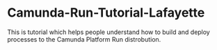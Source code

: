 # Camunda-Run-Tutorial-Lafayette
This is tutorial which helps people understand how to build and deploy processes to the Camunda Platform Run distrobution.
